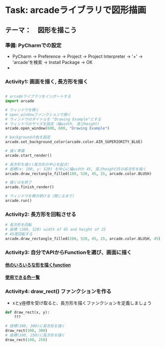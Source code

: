 # Task: arcadeライブラリで図形描画
## テーマ：　図形を描こう



### 準備: PyCharmでの設定

* PyCharm -> Preference -> Project -> Project Interpreter -> '+' -> 'arcade'を検索 -> Install Package -> OK
* 

### Activity1: 画面を描く, 長方形を描く

```python

# arcadeライブラリをインポートする
import arcade

# ウィンドウを開く
# open_windowファンクションで開く
# ウィンドウのタイトルを "Drawing Example"とする
# ウィンドウのサイズを設定（幅width, 高さheight)
arcade.open_window(600, 600, "Drawing Example")

# backgroundの色を設定
arcade.set_background_color(arcade.color.AIR_SUPERIORITY_BLUE)

# 描く準備
arcade.start_render()

# 長方形を描く(長方形の中心を起点）
# 座標(x: 100, y: 520) を中心に幅width 45, 高さheight25の長方形を描く
arcade.draw_rectangle_filled(100, 520, 45, 25, arcade.color.BLUSH)

# 描くのを終了
arcade.finish_render()

# ウィンドウを開き続ける（閉じるまで）
arcade.run()

```


### Activity2: 長方形を回転させる

```python
# 長方形を回転
# 座標 (200, 520) width of 45 and height of 25
# 45度回転する
arcade.draw_rectangle_filled(200, 520, 45, 25, arcade.color.BLUSH, 45)
```

### Activity3: 自分でAPIからFunctionを選び、画面に描く

#### [他のいろいろな形を描くfunction](http://arcade.academy/quick_index.html#id1)

#### [使用できる色一覧](http://arcade.academy/arcade.color.html?highlight=color#arcade-color-package)

### Activity4: draw_rect() ファンクションを作る
* xとy座標を受け取ると、長方形を描くファンクションを定義しましょう

```python
def draw_rect(x, y):
	???

# 座標(300, 300)に長方形を描く
draw_rect(300, 300)
# 座標(100, 250)に長方形を描く
draw_rect(100, 250)

```